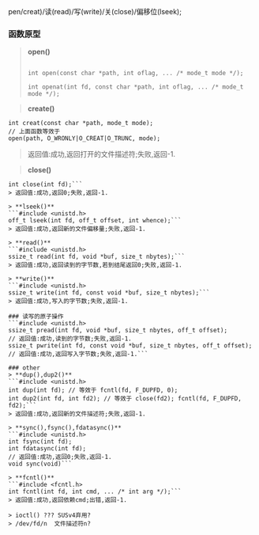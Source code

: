 
pen/creat)/读(read)/写(write)/关(close)/偏移位(lseek);
### 函数原型
> **open()**
> 
> ```#include <fcntl.h>
> 
> int open(const char *path, int oflag, ... /* mode_t mode */);
> 
> int openat(int fd, const char *path, int oflag, ... /* mode_t mode */);
> ```

> **create()**
```#include <fcntl.h>
int creat(const char *path, mode_t mode);
// 上面函数等效于
open(path, O_WRONLY|O_CREAT|O_TRUNC, mode);
```
> 返回值:成功,返回打开的文件描述符;失败,返回-1.

> **close()**
```#include <fcntl.h>
int close(int fd);```
> 返回值:成功,返回0;失败,返回-1.
  
> **lseek()** 
```#include <unistd.h>
off_t lseek(int fd, off_t offset, int whence);```
> 返回值:成功,返回新的文件偏移量;失败,返回-1.

> **read()** 
```#include <unistd.h>
ssize_t read(int fd, void *buf, size_t nbytes);```
> 返回值:成功,返回读到的字节数,若到结尾返回0;失败,返回-1.

> **write()**
```#include <unistd.h>
ssize_t write(int fd, const void *buf, size_t nbytes);```
> 返回值:成功,写入的字节数;失败,返回-1.

### 读写的原子操作
```#include <unistd.h>
ssize_t pread(int fd, void *buf, size_t nbytes, off_t offset);
// 返回值:成功,读到的字节数;失败,返回-1.
ssize_t pwrite(int fd, const void *buf, size_t nbytes, off_t offset);
// 返回值:成功,返回写入字节数;失败,返回-1.```

### other
> **dup(),dup2()**
```#include <unistd.h>
int dup(int fd); // 等效于 fcntl(fd, F_DUPFD, 0);
int dup2(int fd, int fd2); // 等效于 close(fd2); fcntl(fd, F_DUPFD, fd2);```
> 返回值:成功,返回新的文件描述符;失败,返回-1.

> **sync(),fsync(),fdatasync()**
```#include <unistd.h>
int fsync(int fd);
int fdatasync(int fd);
// 返回值:成功,返回0;失败,返回-1.
void sync(void)```

> **fcntl()**
```#include <fcntl.h>
int fcntl(int fd, int cmd, ... /* int arg */);```
> 返回值:成功,返回依赖cmd;出错,返回-1.

> ioctl() ??? SUSv4弃用?
> /dev/fd/n  文件描述符n?
